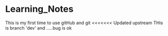 # Learning_Notes 
This is my first time to use gitHub and git
<<<<<<< Updated upstream
THis is branch 'dev' and .....bug is ok

